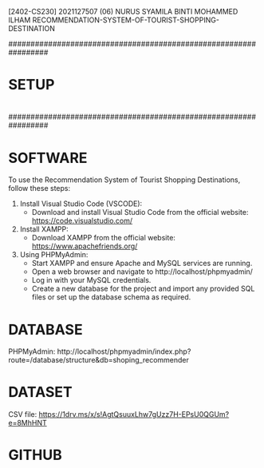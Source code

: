 [2402-CS230] 2021127507 (06) NURUS SYAMILA BINTI MOHAMMED ILHAM
RECOMMENDATION-SYSTEM-OF-TOURIST-SHOPPING-DESTINATION

#################################################################
#                                                               #
#                                                               #
#                            SETUP                              #
#                                                               #
#                                                               #                                                                                                             
#################################################################

# SOFTWARE
To use the Recommendation System of Tourist Shopping Destinations, follow these steps:

1. Install Visual Studio Code (VSCODE):
    - Download and install Visual Studio Code from the official website: https://code.visualstudio.com/
2. Install XAMPP:
    - Download XAMPP from the official website: https://www.apachefriends.org/
3. Using PHPMyAdmin:
    - Start XAMPP and ensure Apache and MySQL services are running.
    - Open a web browser and navigate to http://localhost/phpmyadmin/
    - Log in with your MySQL credentials.
    - Create a new database for the project and import any provided SQL files or set up the database schema as required.

# DATABASE
PHPMyAdmin: http://localhost/phpmyadmin/index.php?route=/database/structure&db=shoping_recommender

# DATASET
CSV file: https://1drv.ms/x/s!AgtQsuuxLhw7gUzz7H-EPsU0QGUm?e=8MhHNT

# GITHUB
